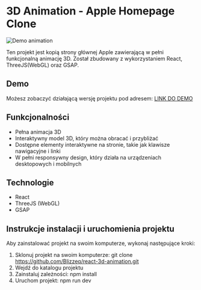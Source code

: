 # 3D Animation - Apple Homepage Clone

![Demo animation](./demo.gif)

Ten projekt jest kopią strony głównej Apple zawierającą w pełni funkcjonalną animację 3D. Został zbudowany z wykorzystaniem React, ThreeJS(WebGL) oraz GSAP.

## Demo

Możesz zobaczyć działającą wersję projektu pod adresem: [LINK DO DEMO](https://apple-3d-react.netlify.app/)

## Funkcjonalności

- Pełna animacja 3D
- Interaktywny model 3D, który można obracać i przybliżać
- Dostępne elementy interaktywne na stronie, takie jak klawisze nawigacyjne i linki
- W pełni responsywny design, który działa na urządzeniach desktopowych i mobilnych

## Technologie

- React
- ThreeJS (WebGL)
- GSAP

## Instrukcje instalacji i uruchomienia projektu

Aby zainstalować projekt na swoim komputerze, wykonaj następujące kroki:

1. Sklonuj projekt na swoim komputerze:
git clone https://github.com/Blizzeq/react-3d-animation.git
2. Wejdź do katalogu projektu
3. Zainstaluj zależności:
npm install
4. Uruchom projekt:
npm run dev
